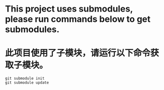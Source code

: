 # This project uses submodules, please run commands below to get submodules.

# 此项目使用了子模块，请运行以下命令获取子模块。

``` 
git submodule init
git submodule update
```